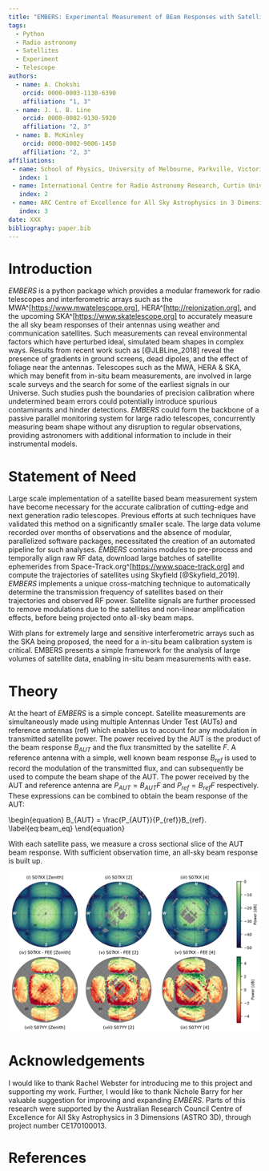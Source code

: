 ```yaml
---
title: "EMBERS: Experimental Measurement of BEam Responses with Satellites"
tags:
  - Python
  - Radio astronomy
  - Satellites
  - Experiment
  - Telescope
authors:
  - name: A. Chokshi
    orcid: 0000-0003-1130-6390
    affiliation: "1, 3"
  - name: J. L. B. Line
    orcid: 0000-0002-9130-5920
    affiliation: "2, 3"
  - name: B. McKinley
    orcid: 0000-0002-9006-1450
    affiliation: "2, 3"
affiliations:
 - name: School of Physics, University of Melbourne, Parkville, Victoria, 3010, Australia
   index: 1
 - name: International Centre for Radio Astronomy Research, Curtin University, Perth, WA 6845, Australia
   index: 2
 - name: ARC Centre of Excellence for All Sky Astrophysics in 3 Dimensions (ASTRO 3D)
   index: 3
date: XXX
bibliography: paper.bib
---
```



# Introduction

*EMBERS* is a python package which provides a modular framework for radio telescopes and interferometric arrays such as the
MWA^[https://www.mwatelescope.org], HERA^[http://reionization.org], and the upcoming SKA^[https://www.skatelescope.org] to accurately measure the all sky
beam responses of their antennas using weather and communication satellites. Such measurements can reveal environmental factors which have perturbed ideal,
simulated beam shapes in complex ways. Results from recent work such as [@JLBLine_2018] reveal the presence of gradients in ground screens,
dead dipoles, and the effect of foliage near the antennas. Telescopes such as the MWA, HERA & SKA, which may benefit from in-situ beam measurements, are involved
in large scale surveys and the search for some of the earliest signals in our Universe. Such studies push the boundaries of precision calibration where undetermined
beam errors could potentially introduce spurious contaminants and hinder detections. *EMBERS* could form the backbone of a passive parallel monitoring system for large
radio telescopes, concurrently measuring beam shape without any disruption to regular observations, providing astronomers with additional information to include in their
instrumental models.


# Statement of Need

Large scale implementation of a satellite based beam measurement system have become necessary for the accurate calibration of cutting-edge and next generation radio telescopes. 
Previous efforts at such techniques have validated this method on a significantly smaller scale. The large data volume recorded over months of observations and
the absence of modular, parallelized software packages, necessitated the creation of an automated pipeline for such analyses. *EMBERS* contains modules to pre-process and temporally align raw
RF data, download large batches of satellite ephemerides from Space-Track.org^[https://www.space-track.org] and compute the trajectories of satellites using
Skyfield [@Skyfield_2019]. *EMBERS* implements a unique cross-matching technique to automatically determine the transmission frequency of satellites based on
their trajectories and observed RF power. Satellite signals are further processed to remove modulations due to the satellites and non-linear 
amplification effects, before being projected onto all-sky beam maps.

With plans for extremely large and sensitive interferometric arrays such as the SKA being proposed, the need for a in-situ beam calibration system is critical. EMBERS
presents a simple framework for the analysis of large volumes of satellite data, enabling in-situ beam measurements with ease. 


# Theory

At the heart of *EMBERS* is a simple concept. Satellite measurements are simultaneously made using multiple Antennas Under Test (AUTs) and reference antennas
(ref) which enables us to account for any modulation in transmitted satellite power. The power received by the AUT is the product of the beam response $B_{AUT}$
and the flux transmitted by the satellite $F$. A reference antenna with a simple, well known beam response $B_{ref}$ is used to record the modulation of the
transmitted flux, and can subsequently be used to compute the beam shape of the AUT. The power received by the AUT and reference antenna are $P_{AUT} = B_{AUT}F$ and $P_{ref} = B_{ref}F$ respectively.
These expressions can be combined to obtain the beam response of the AUT:


\begin{equation}
    B_{AUT} = \frac{P_{AUT}}{P_{ref}}B_{ref}.
	\label{eq:beam_eq}
\end{equation}


With each satellite pass, we measure a cross sectional slice of the AUT beam response. With sufficient observation time, an all-sky beam response is built up.

![MWA beam maps generated using *EMBERS* with data from (Chokshi et al, in prep). The first row ((i) - (iii)) represent all sky measured beam maps, while the second row ((iv) - (vi)) represent residuals between measurements and cutting edge simulations, with the gray regions denoting the nulls surrounding the primary and secondary beams.](https://raw.githubusercontent.com/amanchokshi/EMBERS/master/docs/_static/imgs/beam_maps_joss.jpg)


# Acknowledgements

I would like to thank Rachel Webster for introducing me to this project and supporting my work. Further, I would like to thank Nichole Barry for her valuable
suggestion for improving and expanding *EMBERS*. Parts of this research were supported by the Australian Research Council Centre of Excellence for All Sky
Astrophysics in 3 Dimensions (ASTRO 3D), through project number CE170100013.


# References
